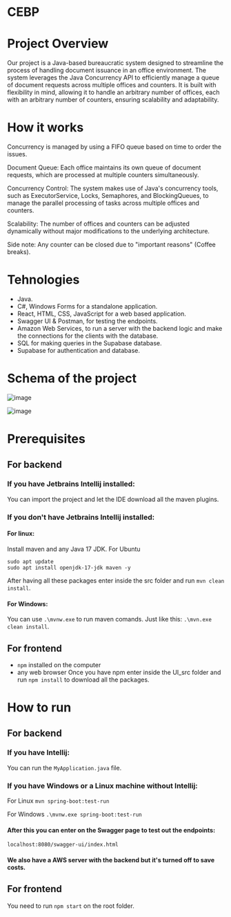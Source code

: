# CEBP

# Project Overview

Our project is a Java-based bureaucratic system designed to streamline the process of handling document issuance in an office environment. The system leverages the Java Concurrency API to efficiently manage a queue of document requests across multiple offices and counters. It is built with flexibility in mind, allowing it to handle an arbitrary number of offices, each with an arbitrary number of counters, ensuring scalability and adaptability.

# How it works
Concurrency is managed by using a FIFO queue based on time to order the issues.


Document Queue: Each office maintains its own queue of document requests, which are processed at multiple counters simultaneously.

Concurrency Control: The system makes use of Java's concurrency tools, such as ExecutorService, Locks, Semaphores, and BlockingQueues, to manage the parallel processing of tasks across multiple offices and counters.

Scalability: The number of offices and counters can be adjusted dynamically without major modifications to the underlying architecture.

Side note: Any counter can be closed due to "important reasons" (Coffee breaks).


# Tehnologies 

- Java.
- C#, Windows Forms for a standalone application.
- React, HTML, CSS, JavaScript for a web based application.
- Swagger UI & Postman, for testing the endpoints.
- Amazon Web Services, to run a server with the backend logic and make the connections for the clients with the database.
- SQL for making queries in the Supabase database.
- Supabase for authentication and database.
# Schema of the project

![image](https://github.com/user-attachments/assets/f6c598d8-ebce-4929-87b9-dbd9cb53c5e3)


![image](https://github.com/user-attachments/assets/db860e30-4546-48ac-a7f2-34d1a4aa4d7b)

# Prerequisites
## For backend
### If you have Jetbrains Intellij installed:
You can import the project and let the IDE download all the maven plugins.

### If you don't have Jetbrains Intellij installed:
#### For linux:
Install maven and any Java 17 JDK.
For Ubuntu
```
sudo apt update
sudo apt install openjdk-17-jdk maven -y
```
After having all these packages enter inside the src folder and run ```mvn clean install```.

#### For Windows:
You can use  ```.\mvnw.exe``` to run maven comands.
Just like this: ```.\mvn.exe clean install```.

## For frontend
- ```npm``` installed on the computer
- any web browser
Once you have npm enter inside the UI_src folder and run ```npm install``` to download all the packages.


# How to run
## For backend
### If you have Intellij:
You can run the ```MyApplication.java``` file.

### If you have Windows or a Linux machine without Intellij:
For Linux
```mvn spring-boot:test-run```

For Windows
```.\mvnw.exe spring-boot:test-run```

#### After this you can enter on the Swagger page to test out the endpoints:
```localhost:8080/swagger-ui/index.html```

#### We also have a AWS server with the backend but it's turned off to save costs.
## For frontend
You need to run ```npm start``` on the root folder.

